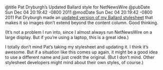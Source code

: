 @title Pat Dryburgh’s Updated Ballard style for NetNewsWire
@pubDate Sun Dec 04 20:19:42 -0800 2011
@modDate Sun Dec 04 20:19:42 -0800 2011
Pat Dryburgh made an <a href="http://patdryburgh.com/link/ballard-netnewswire-style-sheet/">updated version of my Ballard stylesheet</a> that makes it so images don’t extend beyond the content column. Good thinking.

(It’s not a problem I run into, since I almost always run NetNewsWire on a large display. But if you’re using a laptop, this is a great idea.)

I totally don’t mind Pat’s taking my stylesheet and updating it. I think it’s awesome. But if a situation like this comes up again, it might be a good idea to use a different name and just credit the original. (But I don’t mind. Other stylesheet developers might mind about their own styles, of course.)
